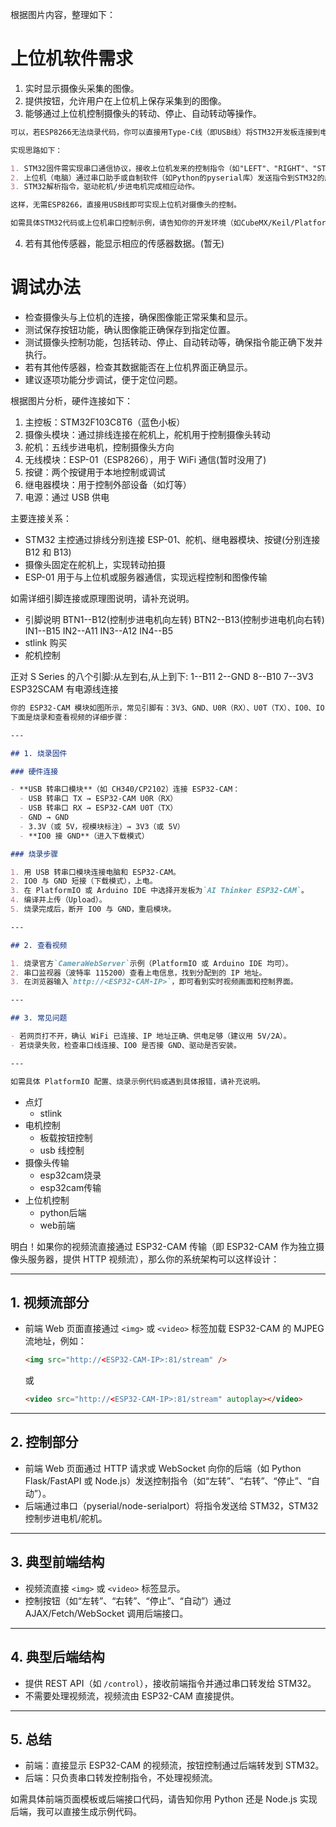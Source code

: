 根据图片内容，整理如下：

# 上位机软件需求

1. 实时显示摄像头采集的图像。
2. 提供按钮，允许用户在上位机上保存采集到的图像。
3. 能够通过上位机控制摄像头的转动、停止、自动转动等操作。
```md
可以，若ESP8266无法烧录代码，你可以直接用Type-C线（即USB线）将STM32开发板连接到电脑，通过USB虚拟串口（通常为CDC/USART）实现上位机与STM32的通信，从而控制摄像头的转动、停止、自动转动等操作。

实现思路如下：

1. STM32固件需实现串口通信协议，接收上位机发来的控制指令（如"LEFT"、"RIGHT"、"STOP"、"AUTO"），并据此控制舵机或步进电机。
2. 上位机（电脑）通过串口助手或自制软件（如Python的pyserial库）发送指令到STM32的虚拟串口。
3. STM32解析指令，驱动舵机/步进电机完成相应动作。

这样，无需ESP8266，直接用USB线即可实现上位机对摄像头的控制。

如需具体STM32代码或上位机串口控制示例，请告知你的开发环境（如CubeMX/Keil/PlatformIO等）和需求细节。
```
4. 若有其他传感器，能显示相应的传感器数据。(暂无)

# 调试办法

- 检查摄像头与上位机的连接，确保图像能正常采集和显示。
- 测试保存按钮功能，确认图像能正确保存到指定位置。
- 测试摄像头控制功能，包括转动、停止、自动转动等，确保指令能正确下发并执行。
- 若有其他传感器，检查其数据能否在上位机界面正确显示。
- 建议逐项功能分步调试，便于定位问题。

根据图片分析，硬件连接如下：

1. 主控板：STM32F103C8T6（蓝色小板）
2. 摄像头模块：通过排线连接在舵机上，舵机用于控制摄像头转动
3. 舵机：五线步进电机，控制摄像头方向
4. 无线模块：ESP-01（ESP8266），用于 WiFi 通信(暂时没用了)
5. 按键：两个按键用于本地控制或调试
6. 继电器模块：用于控制外部设备（如灯等）
7. 电源：通过 USB 供电

主要连接关系：

- STM32 主控通过排线分别连接 ESP-01、舵机、继电器模块、按键(分别连接 B12 和 B13)
- 摄像头固定在舵机上，实现转动拍摄
- ESP-01 用于与上位机或服务器通信，实现远程控制和图像传输

如需详细引脚连接或原理图说明，请补充说明。

- 引脚说明
  BTN1--B12(控制步进电机向左转)
  BTN2--B13(控制步进电机向右转)
  IN1--B15
  IN2--A11
  IN3--A12
  IN4--B5
- stlink 购买
- 舵机控制

正对 S Series 的八个引脚:从左到右,从上到下:
1--B11
2--GND
8--B10
7--3V3
ESP32SCAM 有电源线连接

```md
你的 ESP32-CAM 模块如图所示，常见引脚有：3V3、GND、U0R（RX）、U0T（TX）、IO0、IO16、IO12、IO13、IO14、IO15 等。
下面是烧录和查看视频的详细步骤：

---

## 1. 烧录固件

### 硬件连接

- **USB 转串口模块**（如 CH340/CP2102）连接 ESP32-CAM：
  - USB 转串口 TX → ESP32-CAM U0R（RX）
  - USB 转串口 RX → ESP32-CAM U0T（TX）
  - GND → GND
  - 3.3V（或 5V，视模块标注）→ 3V3（或 5V）
  - **IO0 接 GND**（进入下载模式）

### 烧录步骤

1. 用 USB 转串口模块连接电脑和 ESP32-CAM。
2. IO0 与 GND 短接（下载模式），上电。
3. 在 PlatformIO 或 Arduino IDE 中选择开发板为`AI Thinker ESP32-CAM`。
4. 编译并上传（Upload）。
5. 烧录完成后，断开 IO0 与 GND，重启模块。

---

## 2. 查看视频

1. 烧录官方`CameraWebServer`示例（PlatformIO 或 Arduino IDE 均可）。
2. 串口监视器（波特率 115200）查看上电信息，找到分配到的 IP 地址。
3. 在浏览器输入`http://<ESP32-CAM-IP>`，即可看到实时视频画面和控制界面。

---

## 3. 常见问题

- 若网页打不开，确认 WiFi 已连接、IP 地址正确、供电足够（建议用 5V/2A）。
- 若烧录失败，检查串口线连接、IO0 是否接 GND、驱动是否安装。

---

如需具体 PlatformIO 配置、烧录示例代码或遇到具体报错，请补充说明。
```

- 点灯
  - stlink
- 电机控制
  - 板载按钮控制
  - usb 线控制
- 摄像头传输
  - esp32cam烧录
  - esp32cam传输
- 上位机控制
  - python后端
  - web前端

明白！如果你的视频流直接通过 ESP32-CAM 传输（即 ESP32-CAM 作为独立摄像头服务器，提供 HTTP 视频流），那么你的系统架构可以这样设计：

---

## 1. 视频流部分

- 前端 Web 页面直接通过 `<img>` 或 `<video>` 标签加载 ESP32-CAM 的 MJPEG 流地址，例如：
  ```html
  <img src="http://<ESP32-CAM-IP>:81/stream" />
  ```
  或
  ```html
  <video src="http://<ESP32-CAM-IP>:81/stream" autoplay></video>
  ```

---

## 2. 控制部分

- 前端 Web 页面通过 HTTP 请求或 WebSocket 向你的后端（如 Python Flask/FastAPI 或 Node.js）发送控制指令（如“左转”、“右转”、“停止”、“自动”）。
- 后端通过串口（pyserial/node-serialport）将指令发送给 STM32，STM32 控制步进电机/舵机。

---

## 3. 典型前端结构

- 视频流直接 `<img>` 或 `<video>` 标签显示。
- 控制按钮（如“左转”、“右转”、“停止”、“自动”）通过 AJAX/Fetch/WebSocket 调用后端接口。

---

## 4. 典型后端结构

- 提供 REST API（如 `/control`），接收前端指令并通过串口转发给 STM32。
- 不需要处理视频流，视频流由 ESP32-CAM 直接提供。

---

## 5. 总结

- 前端：直接显示 ESP32-CAM 的视频流，按钮控制通过后端转发到 STM32。
- 后端：只负责串口转发控制指令，不处理视频流。

如需具体前端页面模板或后端接口代码，请告知你用 Python 还是 Node.js 实现后端，我可以直接生成示例代码。